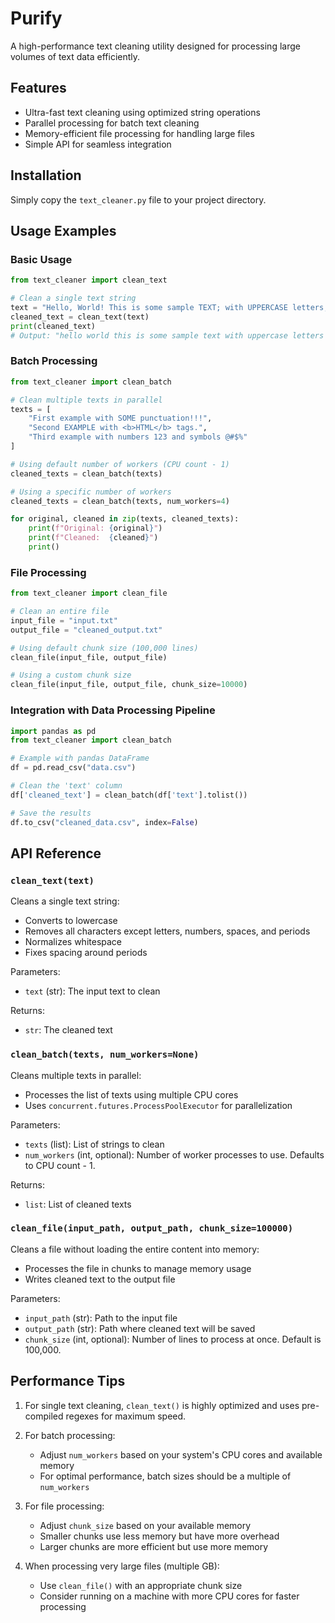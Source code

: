 # Purify

A high-performance text cleaning utility designed for processing large volumes of text data efficiently.

## Features

- Ultra-fast text cleaning using optimized string operations
- Parallel processing for batch text cleaning
- Memory-efficient file processing for handling large files
- Simple API for seamless integration

## Installation

Simply copy the `text_cleaner.py` file to your project directory.

## Usage Examples

### Basic Usage

```python
from text_cleaner import clean_text

# Clean a single text string
text = "Hello, World! This is some sample TEXT; with UPPERCASE letters, and various punctuation marks???"
cleaned_text = clean_text(text)
print(cleaned_text)
# Output: "hello world this is some sample text with uppercase letters and various punctuation marks"
```

### Batch Processing

```python
from text_cleaner import clean_batch

# Clean multiple texts in parallel
texts = [
    "First example with SOME punctuation!!!",
    "Second EXAMPLE with <b>HTML</b> tags.",
    "Third example with numbers 123 and symbols @#$%"
]

# Using default number of workers (CPU count - 1)
cleaned_texts = clean_batch(texts)

# Using a specific number of workers
cleaned_texts = clean_batch(texts, num_workers=4)

for original, cleaned in zip(texts, cleaned_texts):
    print(f"Original: {original}")
    print(f"Cleaned:  {cleaned}")
    print()
```

### File Processing

```python
from text_cleaner import clean_file

# Clean an entire file
input_file = "input.txt"
output_file = "cleaned_output.txt"

# Using default chunk size (100,000 lines)
clean_file(input_file, output_file)

# Using a custom chunk size
clean_file(input_file, output_file, chunk_size=10000)
```

### Integration with Data Processing Pipeline

```python
import pandas as pd
from text_cleaner import clean_batch

# Example with pandas DataFrame
df = pd.read_csv("data.csv")

# Clean the 'text' column
df['cleaned_text'] = clean_batch(df['text'].tolist())

# Save the results
df.to_csv("cleaned_data.csv", index=False)
```

## API Reference

### `clean_text(text)`

Cleans a single text string:

- Converts to lowercase
- Removes all characters except letters, numbers, spaces, and periods
- Normalizes whitespace
- Fixes spacing around periods

Parameters:

- `text` (str): The input text to clean

Returns:

- `str`: The cleaned text

### `clean_batch(texts, num_workers=None)`

Cleans multiple texts in parallel:

- Processes the list of texts using multiple CPU cores
- Uses `concurrent.futures.ProcessPoolExecutor` for parallelization

Parameters:

- `texts` (list): List of strings to clean
- `num_workers` (int, optional): Number of worker processes to use. Defaults to CPU count - 1.

Returns:

- `list`: List of cleaned texts

### `clean_file(input_path, output_path, chunk_size=100000)`

Cleans a file without loading the entire content into memory:

- Processes the file in chunks to manage memory usage
- Writes cleaned text to the output file

Parameters:

- `input_path` (str): Path to the input file
- `output_path` (str): Path where cleaned text will be saved
- `chunk_size` (int, optional): Number of lines to process at once. Default is 100,000.

## Performance Tips

1. For single text cleaning, `clean_text()` is highly optimized and uses pre-compiled regexes for maximum speed.

2. For batch processing:
   - Adjust `num_workers` based on your system's CPU cores and available memory
   - For optimal performance, batch sizes should be a multiple of `num_workers`

3. For file processing:
   - Adjust `chunk_size` based on your available memory
   - Smaller chunks use less memory but have more overhead
   - Larger chunks are more efficient but use more memory

4. When processing very large files (multiple GB):
   - Use `clean_file()` with an appropriate chunk size
   - Consider running on a machine with more CPU cores for faster processing

